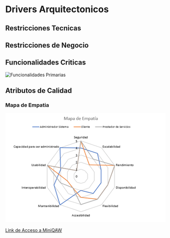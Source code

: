# Drivers Arquitectonicos

## Restricciones Tecnicas

## Restricciones de Negocio

## Funcionalidades Criticas

![Funcionalidades Primarias](Funcionalidades-Primarias.png)

## Atributos de Calidad

### Mapa de Empatia

![Mapa de Empatia](https://github.com/F3liP3L/Software2-QuickJob-Documentacion/blob/main/assets/drivers-arquitectonicos/Mapa-Empatia.png)

[Link de Acceso a MiniQAW](https://docs.google.com/spreadsheets/d/1Tpbrf7-TSzCV-s48N-98OP7HY9K2B-oc/edit?usp=share_link&ouid=109964381935978625779&rtpof=true&sd=true)
